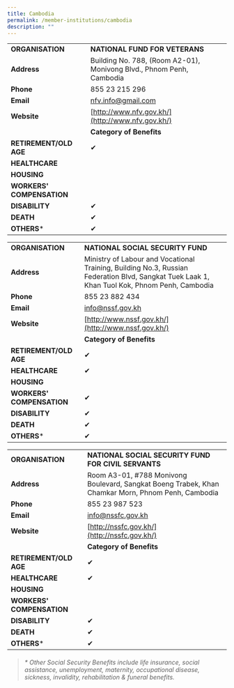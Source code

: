 ```yaml
---
title: Cambodia
permalink: /member-institutions/cambodia
description: ""
---
```

|  |  | 
| -------- | -------- | 
| **ORGANISATION** | **NATIONAL FUND FOR VETERANS** | 
| **Address** | Building No. 788, (Room A2-01), Monivong Blvd., Phnom Penh, Cambodia | 
| **Phone** | 855 23 215 296 | 
| **Email** | [nfv.info@gmail.com](mailto:nfv.info@gmail.com) | 
| **Website** | [http://www.nfv.gov.kh/](http://www.nfv.gov.kh/) | 
| | **Category of Benefits**|
| **RETIREMENT/OLD AGE** | ✔ | 
| **HEALTHCARE** |   | 
| **HOUSING** |  | 
| **WORKERS' COMPENSATION** |   | 
| **DISABILITY** | ✔ | 
| **DEATH** | ✔ | 
| **OTHERS*** | ✔ |


|  |  | 
| -------- | -------- | 
| **ORGANISATION** | **NATIONAL SOCIAL SECURITY FUND** | 
| **Address** | Ministry of Labour and Vocational Training, Building No.3, Russian Federation Blvd, Sangkat Tuek Laak 1, Khan Tuol Kok, Phnom Penh, Cambodia | 
| **Phone** | 855 23 882 434 | 
| **Email** | [info@nssf.gov.kh](mailto:info@nssf.gov.kh) | 
| **Website** | [http://www.nssf.gov.kh/](http://www.nssf.gov.kh/) | 
| | **Category of Benefits**|
| **RETIREMENT/OLD AGE** | ✔ | 
| **HEALTHCARE** |  ✔ | 
| **HOUSING** |  | 
| **WORKERS' COMPENSATION** | ✔ | 
| **DISABILITY** | ✔ | 
| **DEATH** | ✔ | 
| **OTHERS*** | ✔ |


|  |  | 
| -------- | -------- | 
| **ORGANISATION** | **NATIONAL SOCIAL SECURITY FUND FOR CIVIL SERVANTS** | 
| **Address** | Room A3-01, #788 Monivong Boulevard, Sangkat Boeng Trabek, Khan Chamkar Morn, Phnom Penh, Cambodia | 
| **Phone** | 855 23 987 523 | 
| **Email** | [info@nssfc.gov.kh](mailto:info@nssfc.gov.kh) | 
| **Website** | [http://nssfc.gov.kh/](http://nssfc.gov.kh/) | 
| | **Category of Benefits**|
| **RETIREMENT/OLD AGE** | ✔ | 
| **HEALTHCARE** | ✔  | 
| **HOUSING** |  | 
| **WORKERS' COMPENSATION** |   | 
| **DISABILITY** | ✔ | 
| **DEATH** | ✔ | 
| **OTHERS*** | ✔ |


> ###### \* Other Social Security Benefits include life insurance, social assistance, unemployment, maternity, occupational disease, sickness, invalidity, rehabilitation & funeral benefits.